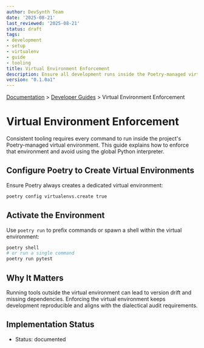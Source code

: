 ```yaml
---
author: DevSynth Team
date: '2025-08-21'
last_reviewed: '2025-08-21'
status: draft
tags:
- development
- setup
- virtualenv
- guide
- tooling
title: Virtual Environment Enforcement
description: Ensure all development runs inside the Poetry-managed virtual environment.
version: "0.1.0a1"
---
```

<div class="breadcrumbs">
<a href="../index.md">Documentation</a> &gt; <a href="index.md">Developer Guides</a> &gt; Virtual Environment Enforcement
</div>

# Virtual Environment Enforcement

Consistent tooling requires every command to run inside the project's Poetry-managed virtual environment.
This guide explains how to enforce that environment and avoid using the global Python interpreter.

## Configure Poetry to Create Virtual Environments

Ensure Poetry always creates a dedicated virtual environment:

```bash
poetry config virtualenvs.create true
```

## Activate the Environment

Use `poetry run` to prefix commands or spawn a shell within the virtual environment:

```bash
poetry shell
# or run a single command
poetry run pytest
```

## Why It Matters

Running tools outside the virtual environment can lead to version drift and missing dependencies.
Enforcing the virtual environment keeps development reproducible and aligns with the dialectical audit requirements.

## Implementation Status

- Status: documented
